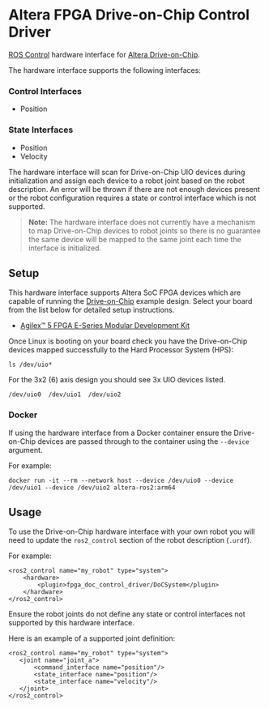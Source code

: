 # Altera FPGA Drive-on-Chip Control Driver

[ROS Control](https://control.ros.org/rolling/index.html) hardware interface for [Altera Drive-on-Chip](https://github.com/altera-fpga/agilex-ed-drive-on-chip).

The hardware interface supports the following interfaces:

### Control Interfaces

* Position

### State Interfaces

* Position
* Velocity

The hardware interface will scan for Drive-on-Chip UIO devices during initialization and assign each device to a robot joint based on the robot description. An error will be thrown if there are not enough devices present or the robot configuration requires a state or control interface which is not supported.

 > **Note:** The hardware interface does not currently have a mechanism to map Drive-on-Chip devices to robot joints so there is no guarantee the same device will be mapped to the same joint each time the interface is initialized.

## Setup
This hardware interface supports Altera SoC FPGA devices which are capable of running the [Drive-on-Chip](https://github.com/altera-fpga/agilex-ed-drive-on-chip) example design. Select your board from the list below for detailed setup instructions.

* [Agilex™ 5 FPGA E-Series Modular Development Kit](docs/agilex5_mk_a5e065bb32aes1.md)


Once Linux is booting on your board check you have the Drive-on-Chip devices mapped successfully to the Hard Processor System (HPS):

```
ls /dev/uio*
```
For the 3x2 (6) axis design you should see 3x UIO devices listed.
```
/dev/uio0  /dev/uio1  /dev/uio2
```

### Docker

If using the hardware interface from a Docker container ensure the Drive-on-Chip devices are passed through to the container using the `--device` argument.

For example:

```
docker run -it --rm --network host --device /dev/uio0 --device /dev/uio1 --device /dev/uio2 altera-ros2:arm64
```

## Usage
To use the Drive-on-Chip hardware interface with your own robot you will need to update the `ros2_control` section of the robot description (`.urdf`).

For example:

```
<ros2_control name="my_robot" type="system">
    <hardware>
        <plugin>fpga_doc_control_driver/DoCSystem</plugin>
    </hardware>
</ros2_control>
```

 Ensure the robot joints do not define any state or control interfaces not supported by this hardware interface.

 Here is an example of a supported joint definition:

 ```
<ros2_control name="my_robot" type="system">
    <joint name="joint_a">
        <command_interface name="position"/>
        <state_interface name="position"/>
        <state_interface name="velocity"/>
    </joint>
</ros2_control>
```
